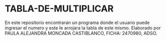 # TABLA-DE-MULTIPLICAR
En este repositorio encontraran un programa donde el usuario puede ingresar el numero y este le arrojara la tabla de este mismo.
Elaborado por PAULA ALEJANDRA MONCADA CASTIBLANCO, FICHA: 2470980, ADSO.
